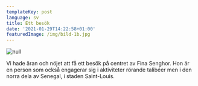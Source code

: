 ```yaml
---
templateKey: post
language: sv
title: Ett besök
date: '2021-01-29T14:22:58+01:00'
featuredImage: /img/bild-1b.jpg
---
```

![null](/img/bild-1b.jpg)

Vi hade äran och nöjet att få ett besök på centret av Fina Senghor. Hon är en person som också engagerar sig i aktiviteter rörande talibéer men i den norra dela av Senegal, i staden Saint-Louis.
